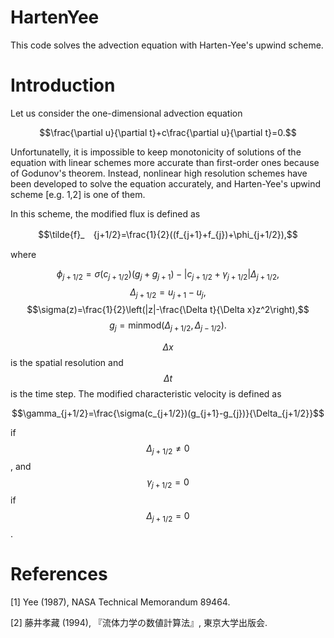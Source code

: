 # HartenYee
This code solves the advection equation with Harten-Yee's upwind scheme.

# Introduction
Let us consider the one-dimensional advection equation

$$\frac{\partial u}{\partial t}+c\frac{\partial u}{\partial t}=0.$$

Unfortunatelly, it is impossible to keep monotonicity of solutions of the equation with linear schemes more accurate than first-order ones because of Godunov's theorem. Instead, nonlinear high resolution schemes have been developed to solve the equation accurately, and Harten-Yee's upwind scheme [e.g. 1,2] is one of them.

In this scheme, the modified flux is defined as

$$\tilde{f}_　{j+1/2}=\frac{1}{2}((f_{j+1}+f_{j})+\phi_{j+1/2}),$$

where 

$$\phi_{j+1/2}=\sigma(c_{j+1/2})(g_j+g_{j+1})-|c_{j+1/2}+\gamma_{j+1/2}|\Delta_{j+1/2},$$
$$\Delta_{j+1/2}=u_{j+1}-u_{j},$$
$$\sigma(z)=\frac{1}{2}\left(|z|-\frac{\Delta t}{\Delta x}z^2\right),$$
$$g_j=\mathrm{minmod}(\Delta_{j+1/2}, \Delta_{j-1/2}).$$

$$\Delta x$$ is the spatial resolution and $$\Delta t$$ is the time step. The modified characteristic velocity is defined as 

$$\gamma_{j+1/2}=\frac{\sigma(c_{j+1/2})(g_{j+1}-g_{j})}{\Delta_{j+1/2}}$$

if $$\Delta_{j+1/2}\neq 0$$, and $$\gamma_{j+1/2}=0$$ if  $$\Delta_{j+1/2}=0$$.

# References
[1] Yee (1987), NASA Technical Memorandum 89464.

[2] 藤井孝藏 (1994), 『流体力学の数値計算法』, 東京大学出版会.
